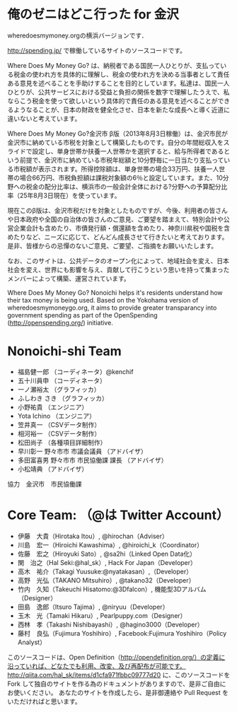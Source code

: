 # 俺のゼニはどこ行った for 金沢

wheredoesmymoney.orgの横浜バージョンです．

http://spending.jp/ で稼働しているサイトのソースコードです。

Where Does My Money Go? は、納税者である国民一人ひとりが、支払っている税金の使われ方を具体的に理解し、税金の使われ方を決める当事者として責任ある意見を述べることを手助けすることを目的としています。私達は、国民一人ひとりが、公共サービスにおける受益と負担の関係を数字で理解したうえで、私ならこう税金を使って欲しいという具体的で責任のある意見を述べることができるようなることが、日本の財政を健全化させ、日本を新たな成長へと導く近道に違いないと考えています。

Where Does My Money Go?金沢市 β版（2013年8月3日稼働）は、金沢市民が金沢市に納めている市税を対象として構築したものです。自分の年間総収入をスライドで設定し、単身世帯か扶養一人世帯かを選択すると、給与所得者であるという前提で、金沢市に納めている市税年総額と10分野毎に一日当たり支払っている市税額が表示されます。所得控除額は、単身世帯の場合33万円、扶養一人世帯の場合66万円、市税負担額は課税対象額の6％と設定しています。また、10分野への税金の配分比率は、横浜市の一般会計全体における?分野への予算配分比率（25年8月3日現在）を使っています。

現在このβ版は、金沢市税だけを対象としたものですが、今後、利用者の皆さんや日本政府や全国の自治体の皆さんのご意見、ご要望を踏まえて、特別会計や公営企業会計も含めたり、市債発行額・償還額を含めたり、神奈川県税や国税を含めたりなど、ニーズに応じて、どんどん成長させて行きたいと考えております。是非、皆様からの忌憚のないご意見、ご要望、ご指摘をお願いいたします。

なお、このサイトは、公共データのオープン化によって、地域社会を変え、日本社会を変え、世界にも影響を与え、貢献して行こうという思いを持って集まったメンバーによって構築、運営されています。

Where Does My Money Go? Nonoichi helps it's residents understand how their tax money is being used. Based on the Yokohama version of wheredoesmymoneygo.org, it aims to provide greater transparancy into government spending as part of the OpenSpending (http://openspending.org/) initiative.

# Nonoichi-shi Team

- 福島健一郎 （コーディネータ）@kenchif
- 五十川員申 （コーディネータ）
- 一ノ瀬裕太 （グラフィッカ）
- ふしわき さき （グラフィッカ）
- 小野祐貴 （エンジニア）
- Yota Ichino （エンジニア）
- 笠井真一 （CSVデータ制作）
- 相河裕一 （CSVデータ制作）
- 松田尚子 （各種項目詳細制作）
- 早川彰一 野々市市 市議会議員 （アドバイザ）
- 多田富喜男 野々市市 市民協働課 課長 （アドバイザ）
- 小松靖典 （アドバイザ）

協力　金沢市　市民協働課

# Core Team: （@は Twitter Account）

- 伊藤　大貴（Hirotaka Itou）, @hirochan（Adviser）
- 川島　宏一（Hiroichi Kawashima）, @hiroichi_k（Coordinator）
- 佐藤　宏之（Hiroyuki Sato）, @sa2hi（Linked Open Data化）
- 関　治之（Hal Seki:@hal_sk）, Hack For Japan（Developer）
- 高木　祐介（Takagi Yuusuke:@nyatakasan）,（Developer）
- 高野　光弘（TAKANO Mitsuhiro）, @takano32（Developer）
- 竹内　久知（Takeuchi Hisatomo:@3Dfalcon）, 機能型3Dアルバム（Designer）
- 田島　逸郎（Itsuro Tajima）, @niryuu（Developer）
- 玉木　光（Tamaki Hikaru）, Pearlpuppy.com（Designer）
- 西林　孝（Takashi Nishibayashi）, @hagino3000（Developer）
- 藤村　良弘（Fujimura Yoshihiro）, Facebook:Fujimura Yoshihiro（Policy Analyst）


このソースコードは、Open Definition（http://opendefinition.org/）の定義に沿っていれば、どなたでも利用、改変、及び再配布が可能です。
http://qiita.com/hal_sk/items/d1cfa971fbbc09777d20
に、このソースコードを Fork して独自のサイトを作る為のドキュメントがありますので、是非ご自由にお使いください。
あなたのサイトを作成したら、是非御連絡や Pull Request をいただければと思います。
